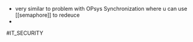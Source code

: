 * very similar to problem with OPsys Synchronization where u can use [[semaphore]] to redeuce
* 
#IT_SECURITY 